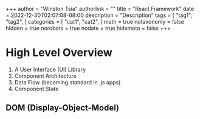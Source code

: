 +++
author = "Winston Tsia"
authorlink = ""
title = "React Framework"
date = 2022-12-30T02:07:08-08:00
description = "Description"
tags = [
    "tag1",
    "tag2",
]
categories = [
    "cat1",
    "cat2",
]
math = true
notaxonomy = false
hidden = true
norobots = true
nodate = true
hidemeta = false
+++

# High Level Overview
1. A User Interface (UI) Library
2. Component Architecture
3. Data Flow (becoming standard in .js apps)
4. Component State

## DOM (Display-Object-Model)

